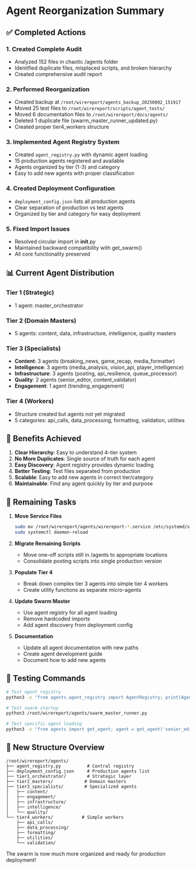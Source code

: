 # Agent Reorganization Summary

## ✅ Completed Actions

### 1. **Created Complete Audit**
- Analyzed 152 files in chaotic /agents folder
- Identified duplicate files, misplaced scripts, and broken hierarchy
- Created comprehensive audit report

### 2. **Performed Reorganization**
- Created backup at `/root/wirereport/agents_backup_20250802_151917`
- Moved 25 test files to `/root/wirereport/scripts/agent_tests/`
- Moved 6 documentation files to `/root/wirereport/docs/agents/`
- Deleted 1 duplicate file (swarm_master_runner_updated.py)
- Created proper tier4_workers structure

### 3. **Implemented Agent Registry System**
- Created `agent_registry.py` with dynamic agent loading
- 15 production agents registered and available
- Agents organized by tier (1-3) and category
- Easy to add new agents with proper classification

### 4. **Created Deployment Configuration**
- `deployment_config.json` lists all production agents
- Clear separation of production vs test agents
- Organized by tier and category for easy deployment

### 5. **Fixed Import Issues**
- Resolved circular import in __init__.py
- Maintained backward compatibility with get_swarm()
- All core functionality preserved

## 📊 Current Agent Distribution

### Tier 1 (Strategic)
- 1 agent: master_orchestrator

### Tier 2 (Domain Masters) 
- 5 agents: content, data, infrastructure, intelligence, quality masters

### Tier 3 (Specialists)
- **Content**: 3 agents (breaking_news, game_recap, media_formatter)
- **Intelligence**: 3 agents (media_analysis, vision_api, player_intelligence)
- **Infrastructure**: 3 agents (posting, api_resilience, queue_processor)
- **Quality**: 2 agents (senior_editor, content_validator)
- **Engagement**: 1 agent (trending_engagement)

### Tier 4 (Workers)
- Structure created but agents not yet migrated
- 5 categories: api_calls, data_processing, formatting, validation, utilities

## 🚀 Benefits Achieved

1. **Clear Hierarchy**: Easy to understand 4-tier system
2. **No More Duplicates**: Single source of truth for each agent
3. **Easy Discovery**: Agent registry provides dynamic loading
4. **Better Testing**: Test files separated from production
5. **Scalable**: Easy to add new agents in correct tier/category
6. **Maintainable**: Find any agent quickly by tier and purpose

## 📝 Remaining Tasks

1. **Move Service Files**
   ```bash
   sudo mv /root/wirereport/agents/wirereport-*.service /etc/systemd/system/
   sudo systemctl daemon-reload
   ```

2. **Migrate Remaining Scripts**
   - Move one-off scripts still in /agents to appropriate locations
   - Consolidate posting scripts into single production version

3. **Populate Tier 4**
   - Break down complex tier 3 agents into simple tier 4 workers
   - Create utility functions as separate micro-agents

4. **Update Swarm Master**
   - Use agent registry for all agent loading
   - Remove hardcoded imports
   - Add agent discovery from deployment config

5. **Documentation**
   - Update all agent documentation with new paths
   - Create agent development guide
   - Document how to add new agents

## 🧪 Testing Commands

```bash
# Test agent registry
python3 -c "from agents.agent_registry import AgentRegistry; print(AgentRegistry.list_agents())"

# Test swarm startup
python3 /root/wirereport/agents/swarm_master_runner.py

# Test specific agent loading
python3 -c "from agents import get_agent; agent = get_agent('senior_editor_agent')"
```

## 📁 New Structure Overview

```
/root/wirereport/agents/
├── agent_registry.py          # Central registry
├── deployment_config.json     # Production agents list
├── tier1_orchestrator/        # Strategic layer
├── tier2_masters/            # Domain masters
├── tier3_specialists/        # Specialized agents
│   ├── content/
│   ├── engagement/
│   ├── infrastructure/
│   ├── intelligence/
│   └── quality/
└── tier4_workers/           # Simple workers
    ├── api_calls/
    ├── data_processing/
    ├── formatting/
    ├── utilities/
    └── validation/
```

The swarm is now much more organized and ready for production deployment!